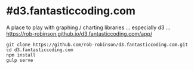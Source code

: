 #d3.fantasticcoding.com
=======
A place to play with graphing / charting libraries ... especially d3 ...
<https://rob-robinson.github.io/d3.fantasticcoding.com/app/>

```
git clone https://github.com/rob-robinson/d3.fantasticcoding.com.git
cd d3.fantasticcoding.com
npm install
gulp serve
```
